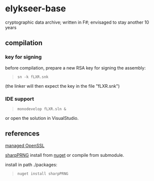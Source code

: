 # elykseer-base
cryptographic data archive; written in F#; envisaged to stay another 10 years


## compilation

### key for signing

before compilation, prepare a new RSA key for signing the assembly:

> ``sn -k fLXR.snk``

(the linker will then expect the key in the file "fLXR.snk")

### IDE support

> ``monodevelop fLXR.sln &``

or open the solution in VisualStudio.


## references

[managed OpenSSL](https://github.com/openssl-net/openssl-net)

[sharpPRNG](https://github.com/CodiePP/prngsharp) install from [nuget](https://www.nuget.org/packages/sharpPRNG) or compile from submodule.

install in path ./packages:

> ``nuget install sharpPRNG``


